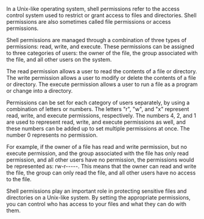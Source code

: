 In a Unix-like operating system, shell permissions refer to the access control system used to restrict or grant access to files and directories. Shell permissions are also sometimes called file permissions or access permissions.

Shell permissions are managed through a combination of three types of permissions: read, write, and execute. These permissions can be assigned to three categories of users: the owner of the file, the group associated with the file, and all other users on the system.

The read permission allows a user to read the contents of a file or directory. The write permission allows a user to modify or delete the contents of a file or directory. The execute permission allows a user to run a file as a program or change into a directory.

Permissions can be set for each category of users separately, by using a combination of letters or numbers. The letters "r", "w", and "x" represent read, write, and execute permissions, respectively. The numbers 4, 2, and 1 are used to represent read, write, and execute permissions as well, and these numbers can be added up to set multiple permissions at once. The number 0 represents no permission.

For example, if the owner of a file has read and write permission, but no execute permission, and the group associated with the file has only read permission, and all other users have no permission, the permissions would be represented as: rw-r-----. This means that the owner can read and write the file, the group can only read the file, and all other users have no access to the file.

Shell permissions play an important role in protecting sensitive files and directories on a Unix-like system. By setting the appropriate permissions, you can control who has access to your files and what they can do with them.




